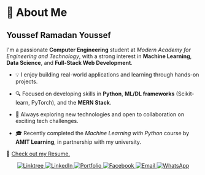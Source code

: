# 👋 About Me

## Youssef Ramadan Youssef

I'm a passionate **Computer Engineering** student at *Modern Academy for Engineering and Technology*, with a strong interest in **Machine Learning**, **Data Science**, and **Full-Stack Web Development**.

- 💡 I enjoy building real-world applications and learning through hands-on projects.  

- 🔍 Focused on developing skills in **Python**, **ML/DL frameworks** (Scikit-learn, PyTorch), and the **MERN Stack**.  

- 🚀 Always exploring new technologies and open to collaboration on exciting tech challenges.  

- 🎓 Recently completed the *Machine Learning with Python* course by **AMIT Learning**, in partnership with my university.

📄 [Check out my Resume.](./Resume.pdf)

<p align="center">
  <!-- Linktree -->
  <a href="https://linktr.ee/youssefry" target="_blank">
    <img src="https://img.shields.io/badge/Linktree-39E09B?style=for-the-badge&logo=linktree&logoColor=white" alt="Linktree"/>
  </a>

  <!-- LinkedIn -->
  <a href="https://www.linkedin.com/in/yousseframadan/" target="_blank">
    <img src="https://img.shields.io/badge/LinkedIn-0077B5?style=for-the-badge&logo=linkedin&logoColor=white" alt="LinkedIn"/>
  </a>

  <!-- Portfolio -->
  <a href="https://youssefry.wixsite.com/portfolio" target="_blank">
    <img src="https://img.shields.io/badge/Portfolio-000000?style=for-the-badge&logo=internet-explorer&logoColor=white" alt="Portfolio"/>
  </a>

  <!-- Facebook -->
  <a href="https://www.facebook.com/100044181843682" target="_blank">
    <img src="https://img.shields.io/badge/Facebook-1877F2?style=for-the-badge&logo=facebook&logoColor=white" alt="Facebook"/>
  </a>

  <!-- Email -->
  <a href="mailto:youssefry01@gmail.com" target="_blank">
    <img src="https://img.shields.io/badge/Email-D14836?style=for-the-badge&logo=gmail&logoColor=white" alt="Email"/>
  </a>

  <!-- WhatsApp -->
  <a href="https://wa.me/201026994847" target="_blank">
    <img src="https://img.shields.io/badge/WhatsApp-25D366?style=for-the-badge&logo=whatsapp&logoColor=white" alt="WhatsApp"/>
  </a>
</p>